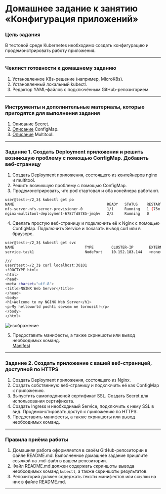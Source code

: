 # Домашнее задание к занятию «Конфигурация приложений»

### Цель задания

В тестовой среде Kubernetes необходимо создать конфигурацию и продемонстрировать работу приложения.

------

### Чеклист готовности к домашнему заданию

1. Установленное K8s-решение (например, MicroK8s).
2. Установленный локальный kubectl.
3. Редактор YAML-файлов с подключённым GitHub-репозиторием.

------

### Инструменты и дополнительные материалы, которые пригодятся для выполнения задания

1. [Описание](https://kubernetes.io/docs/concepts/configuration/secret/) Secret.
2. [Описание](https://kubernetes.io/docs/concepts/configuration/configmap/) ConfigMap.
3. [Описание](https://github.com/wbitt/Network-MultiTool) Multitool.

------

### Задание 1. Создать Deployment приложения и решить возникшую проблему с помощью ConfigMap. Добавить веб-страницу

1. Создать Deployment приложения, состоящего из контейнеров nginx и multitool.
2. Решить возникшую проблему с помощью ConfigMap.
3. Продемонстрировать, что pod стартовал и оба конейнера работают.  
```bash
user@test:~/2_3$ kubectl get po
NAME                                          READY   STATUS    RESTARTS      AGE
nfs-server-nfs-server-provisioner-0           1/1     Running   1 (75m ago)   4d4h
nginx-multitool-deployment-6787fd8785-jmqhv   2/2     Running   0             28s
```
4. Сделать простую веб-страницу и подключить её к Nginx с помощью ConfigMap. Подключить Service и показать вывод curl или в браузере.  
```bash
user@test:~/2_3$ kubectl get svc
NAME                                TYPE        CLUSTER-IP       EXTERNAL-IP   PORT(S)          AGE
service-task1                       NodePort    10.152.183.144   <none>        80:30101/TCP     8s

///
user@test:~/2_3$ curl localhost:30101
<!DOCTYPE html>
<html>
<head>
<meta charset="utf-8">
<title>NGINX Web Server</title>
</head>
<body>
<h1>Welcome to my NGINX Web Server</h1>
<p>My helloworld pochti sovsem ne tormozit!</p>
</body>
</html>
```
![изображение](https://github.com/user-attachments/assets/67859561-ac22-4169-b9b2-3eda14d35ce8)

5. Предоставить манифесты, а также скриншоты или вывод необходимых команд.  
[Manifest](https://github.com/PetrMezentsev/homeworks/blob/main/12-kubernetes-2.3-%D0%9A%D0%BE%D0%BD%D1%84%D0%B8%D0%B3%D1%83%D1%80%D0%B0%D1%86%D0%B8%D1%8F%20%D0%BF%D1%80%D0%B8%D0%BB%D0%BE%D0%B6%D0%B5%D0%BD%D0%B8%D0%B9/task1.yaml)
------

### Задание 2. Создать приложение с вашей веб-страницей, доступной по HTTPS 

1. Создать Deployment приложения, состоящего из Nginx.
2. Создать собственную веб-страницу и подключить её как ConfigMap к приложению.
3. Выпустить самоподписной сертификат SSL. Создать Secret для использования сертификата.
4. Создать Ingress и необходимый Service, подключить к нему SSL в вид. Продемонстировать доступ к приложению по HTTPS. 
4. Предоставить манифесты, а также скриншоты или вывод необходимых команд.

------

### Правила приёма работы

1. Домашняя работа оформляется в своём GitHub-репозитории в файле README.md. Выполненное домашнее задание пришлите ссылкой на .md-файл в вашем репозитории.
2. Файл README.md должен содержать скриншоты вывода необходимых команд `kubectl`, а также скриншоты результатов.
3. Репозиторий должен содержать тексты манифестов или ссылки на них в файле README.md.

------
